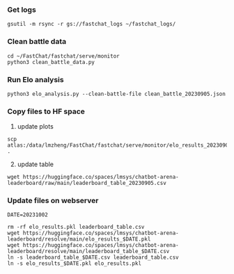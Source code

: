 ### Get logs
```
gsutil -m rsync -r gs://fastchat_logs ~/fastchat_logs/
```

### Clean battle data
```
cd ~/FastChat/fastchat/serve/monitor
python3 clean_battle_data.py
```

### Run Elo analysis
```
python3 elo_analysis.py --clean-battle-file clean_battle_20230905.json
```

### Copy files to HF space
1. update plots
```
scp atlas:/data/lmzheng/FastChat/fastchat/serve/monitor/elo_results_20230905.pkl .
```

2. update table
```
wget https://huggingface.co/spaces/lmsys/chatbot-arena-leaderboard/raw/main/leaderboard_table_20230905.csv
```

### Update files on webserver
```
DATE=20231002

rm -rf elo_results.pkl leaderboard_table.csv
wget https://huggingface.co/spaces/lmsys/chatbot-arena-leaderboard/resolve/main/elo_results_$DATE.pkl
wget https://huggingface.co/spaces/lmsys/chatbot-arena-leaderboard/resolve/main/leaderboard_table_$DATE.csv
ln -s leaderboard_table_$DATE.csv leaderboard_table.csv
ln -s elo_results_$DATE.pkl elo_results.pkl
```
